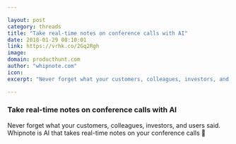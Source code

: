 ```yaml
---

layout: post
category: threads
title: "Take real-time notes on conference calls with AI"
date: 2018-01-29 08:10:01
link: https://vrhk.co/2Gq2Rgh
image: 
domain: producthunt.com
author: "whipnote.com"
icon: 
excerpt: "Never forget what your customers, colleagues, investors, and users said. Whipnote is AI that takes real-time notes on your conference calls :rocket:"

---
```


### Take real-time notes on conference calls with AI

Never forget what your customers, colleagues, investors, and users said. Whipnote is AI that takes real-time notes on your conference calls :rocket: